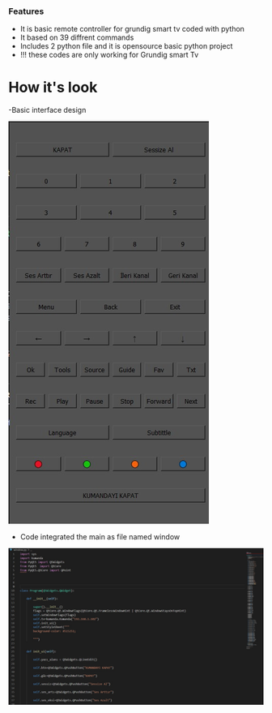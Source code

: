 ### Features
- It is basic remote controller for grundig smart tv coded with python
- It based on 39 diffrent commands
- Includes 2 python file and it is opensource basic python project
- !!! these codes are only working for Grundig smart Tv
# How it's look

-Basic interface design 

![](https://github.com/canrollas/Remote-Controller/blob/main/WhatsApp%20Image%202021-01-26%20at%2023.14.35.jpeg)

- Code integrated the main as file named window

![](https://github.com/canrollas/Remote-Controller/blob/main/WhatsApp%20Image%202021-01-26%20at%2023.14.15.jpeg)

